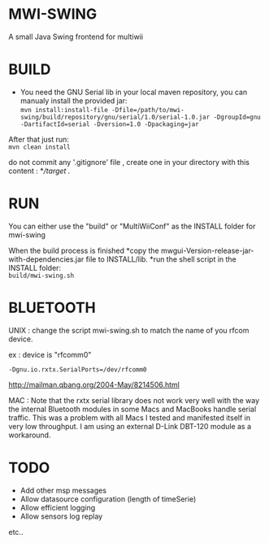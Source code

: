 MWI-SWING
=========
A small Java Swing frontend for multiwii


BUILD
=====
* You need the GNU Serial lib in your local maven repository, you can manualy install the provided jar:  
`mvn install:install-file -Dfile=/path/to/mwi-swing/build/repository/gnu/serial/1.0/serial-1.0.jar -DgroupId=gnu -DartifactId=serial -Dversion=1.0 -Dpackaging=jar`

After that just run:  
`mvn clean install`

do not commit any '.gitignore' file , create one in your directory with this content : 
	**/target
	.*


RUN
===
You can either use the "build" or "MultiWiiConf" as the INSTALL folder for mwi-swing

When the build process is finished 
*copy the mwgui-Version-release-jar-with-dependencies.jar file to INSTALL/lib.
*run the shell script in the INSTALL folder:  
 `build/mwi-swing.sh`


BLUETOOTH
=========

UNIX :
 change the script mwi-swing.sh  to match the name of you rfcom device.

 ex  : device is "rfcomm0"
 
	-Dgnu.io.rxtx.SerialPorts=/dev/rfcomm0
	

 http://mailman.qbang.org/2004-May/8214506.html

MAC :
  Note that the rxtx serial library does not work very well with the way the internal Bluetooth modules in some Macs and MacBooks handle serial traffic. This was a problem with all Macs I tested and manifested itself in very low throughput. I am using an external D-Link DBT-120 module as a workaround.


TODO
====

* Add other msp messages
* Allow datasource configuration (length of timeSerie)
* Allow efficient logging
* Allow sensors log replay

etc..


